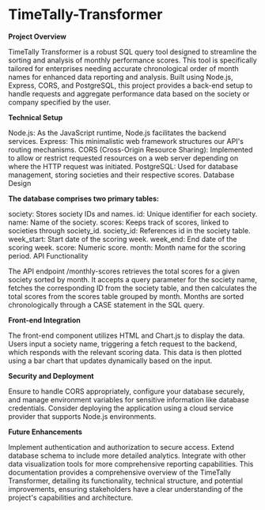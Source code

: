 # TimeTally-Transformer
**Project Overview** 

TimeTally Transformer is a robust SQL query tool designed to streamline the sorting and analysis of monthly performance scores. This tool is specifically tailored for enterprises needing accurate chronological order of month names for enhanced data reporting and analysis. Built using Node.js, Express, CORS, and PostgreSQL, this project provides a back-end setup to handle requests and aggregate performance data based on the society or company specified by the user.

**Technical Setup**

Node.js: As the JavaScript runtime, Node.js facilitates the backend services.
Express: This minimalistic web framework structures our API's routing mechanisms.
CORS (Cross-Origin Resource Sharing): Implemented to allow or restrict requested resources on a web server depending on where the HTTP request was initiated.
PostgreSQL: Used for database management, storing societies and their respective scores.
Database Design

**The database comprises two primary tables:**

society: Stores society IDs and names.
id: Unique identifier for each society.
name: Name of the society.
scores: Keeps track of scores, linked to societies through society_id.
society_id: References id in the society table.
week_start: Start date of the scoring week.
week_end: End date of the scoring week.
score: Numeric score.
month: Month name for the scoring period.
API Functionality

The API endpoint /monthly-scores retrieves the total scores for a given society sorted by month. It accepts a query parameter for the society name, fetches the corresponding ID from the society table, and then calculates the total scores from the scores table grouped by month. Months are sorted chronologically through a CASE statement in the SQL query.

**Front-end Integration**

The front-end component utilizes HTML and Chart.js to display the data. Users input a society name, triggering a fetch request to the backend, which responds with the relevant scoring data. This data is then plotted using a bar chart that updates dynamically based on the input.

**Security and Deployment**

Ensure to handle CORS appropriately, configure your database securely, and manage environment variables for sensitive information like database credentials. Consider deploying the application using a cloud service provider that supports Node.js environments.

**Future Enhancements**

Implement authentication and authorization to secure access.
Extend database schema to include more detailed analytics.
Integrate with other data visualization tools for more comprehensive reporting capabilities.
This documentation provides a comprehensive overview of the TimeTally Transformer, detailing its functionality, technical structure, and potential improvements, ensuring stakeholders have a clear understanding of the project's capabilities and architecture.







